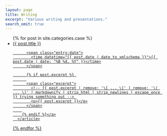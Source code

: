 ```yaml
---
layout: page
title: Writing
excerpt: "Various writing and presentations."
search_omit: true
---
```


<ul class="post-list">
{% for post in site.categories.case %} 

  <li>
	  <article><a href="{{ site.url }}{{ post.url }}">{{ post.title }} 
		  
		  <span class="entry-date">
		  	<time datetime="{{ post.date | date_to_xmlschema }}">{{ post.date | date: "%B %d, %Y" }}</time>
		  </span>

		  {% if post.excerpt %} 
		  
		  <span class="excerpt">
		  	<!-- {{ post.excerpt | remove: '\[ ... \]' | remove: '\( ... \)' | markdownify | strip_html | strip_newlines | escape_once }} trying something out --> 
		  	<p>{{ post.excerpt }}</p>
		  </span>
	  	
	  	{% endif %}</a>
	  </article>

  </li>

{% endfor %}
</ul>

